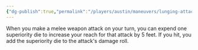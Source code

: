 ```yaml
---
{"dg-publish":true,"permalink":"/players/austin/maneuvers/lunging-attack/","noteIcon":""}
---
```


When you make a melee weapon attack on your turn, you can expend one superiority die to increase your reach for that attack by 5 feet. If you hit, you add the superiority die to the attack's damage roll.